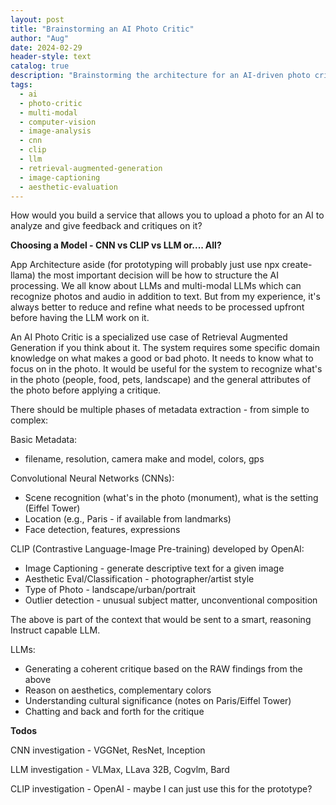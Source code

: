 ```yaml
---
layout: post
title: "Brainstorming an AI Photo Critic"
author: "Aug"
date: 2024-02-29
header-style: text
catalog: true
description: "Brainstorming the architecture for an AI-driven photo critic service. Discusses model choices (CNN, CLIP, LLM), a phased approach to metadata extraction, and specific models/technologies for investigation."
tags:
  - ai
  - photo-critic
  - multi-modal
  - computer-vision
  - image-analysis
  - cnn
  - clip
  - llm
  - retrieval-augmented-generation
  - image-captioning
  - aesthetic-evaluation
---
```


How would you build a service that allows you to upload a photo
for an AI to analyze and give feedback and critiques on it?

**Choosing a Model - CNN vs CLIP vs LLM or.... All?**

App Architecture aside (for prototyping will probably just use npx create-llama) the most important decision will be how to structure the AI processing. We all know about LLMs and multi-modal LLMs which can recognize photos and audio in addition to text. But from my experience, it's always better to reduce and refine what needs to be processed upfront before having the LLM work on it.

An AI Photo Critic is a specialized use case of Retrieval Augmented Generation if
you think about it. The system requires some specific domain knowledge on what makes a good or bad photo. It needs to know what to focus on in the photo. It would be useful for the system to recognize what's in the photo (people, food, pets, landscape) and the general attributes of the photo before applying a critique.

There should be multiple phases of metadata extraction - from simple to complex:

Basic Metadata:

- filename, resolution, camera make and model, colors, gps

Convolutional Neural Networks (CNNs):

- Scene recognition (what's in the photo (monument), what is the setting (Eiffel Tower)
- Location (e.g., Paris - if available from landmarks)
- Face detection, features, expressions

CLIP (Contrastive Language-Image Pre-training) developed by OpenAI:

- Image Captioning - generate descriptive text for a given image
- Aesthetic Eval/Classification - photographer/artist style
- Type of Photo - landscape/urban/portrait
- Outlier detection - unusual subject matter, unconventional composition

The above is part of the context that would be sent to a smart, reasoning Instruct capable LLM.

LLMs:

- Generating a coherent critique based on the RAW findings from the above
- Reason on aesthetics, complementary colors
- Understanding cultural significance (notes on Paris/Eiffel Tower)
- Chatting and back and forth for the critique

**Todos**

CNN investigation - VGGNet, ResNet, Inception

LLM investigation - VLMax, LLava 32B, Cogvlm, Bard

CLIP investigation - OpenAI - maybe I can just use this for the prototype?
